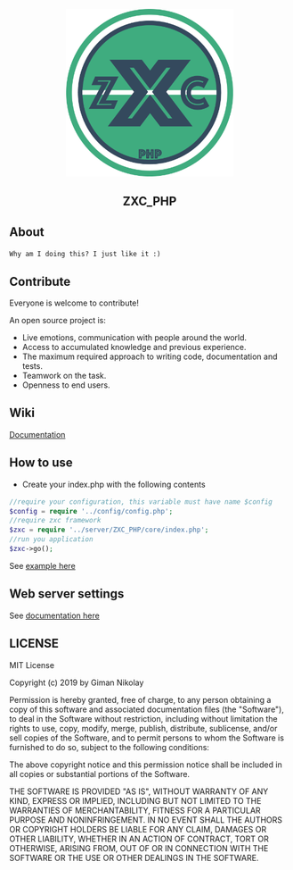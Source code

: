 <p align="center">
  <img width="300" height="300" src="Logo.png">
</p>
<h2 align="center">ZXC_PHP</h2>  

## About 
`Why am I doing this? I just like it :)`  

## Contribute  
Everyone is welcome to contribute!  

An open source project is:
* Live emotions, communication with people around the world.  
* Access to accumulated knowledge and previous experience.  
* The maximum required approach to writing code, documentation and tests.
* Teamwork on the task.
* Openness to end users.  

## Wiki  
[Documentation](https://github.com/Gimanh/ZXC_PHP/wiki)

## How to use

* Create your index.php with the following contents

```php
//require your configuration, this variable must have name $config
$config = require '../config/config.php';
//require zxc framework
$zxc = require '../server/ZXC_PHP/core/index.php';
//run you application
$zxc->go();
```

See [example here](https://github.com/Gimanh/ZXC_PHP/tree/examples)  


## Web server settings  
See [documentation here](https://github.com/Gimanh/ZXC_PHP/wiki/Web-server-settings)

## LICENSE
MIT License

Copyright (c) 2019 by Giman Nikolay

Permission is hereby granted, free of charge, to any person obtaining a copy
of this software and associated documentation files (the "Software"), to deal
in the Software without restriction, including without limitation the rights
to use, copy, modify, merge, publish, distribute, sublicense, and/or sell
copies of the Software, and to permit persons to whom the Software is
furnished to do so, subject to the following conditions:

The above copyright notice and this permission notice shall be included in all
copies or substantial portions of the Software.

THE SOFTWARE IS PROVIDED "AS IS", WITHOUT WARRANTY OF ANY KIND, EXPRESS OR
IMPLIED, INCLUDING BUT NOT LIMITED TO THE WARRANTIES OF MERCHANTABILITY,
FITNESS FOR A PARTICULAR PURPOSE AND NONINFRINGEMENT. IN NO EVENT SHALL THE
AUTHORS OR COPYRIGHT HOLDERS BE LIABLE FOR ANY CLAIM, DAMAGES OR OTHER
LIABILITY, WHETHER IN AN ACTION OF CONTRACT, TORT OR OTHERWISE, ARISING FROM,
OUT OF OR IN CONNECTION WITH THE SOFTWARE OR THE USE OR OTHER DEALINGS IN THE
SOFTWARE.
